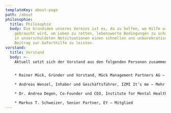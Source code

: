 ```yaml
---
templateKey: about-page
path: /about
philosophie:
  title: Philosophie
  body: Die Grundidee unseres Vereins ist es, da zu helfen, wo Hilfe wirklich
    gebraucht wird, um Leben zu retten, lebenswerte Bedingungen zu schafen oder
    in unverschuldeten Notsituationen einen schnellen uns unbürokratischen
    Beitrag zur Soforthilfe zu leisten.
vorstand:
  title: Vorstand
  body: >-
    Aktuell setzt sich der Vorstand aus den folgenden Personen zusammen: 


    * Rainer Mück, Gründer und Vorstand, Mück Management Partners AG – Präsident 

    * Andreas Wenzel, Inhaber und Geschäftsführer, IZMI It’s me – Mehr Freude durch Bewussheit, sowie General Project Manager, Personal Sport Record – Vizepräsident 

    * Dr. Andrea Degen, Co-Founder und CEO, Institute for Mental Health, sowie Research & Innovation Manager EUrelations AG – Mitglied 

    * Markus T. Schweizer, Senior Partner, EY – Mitglied
---
```

